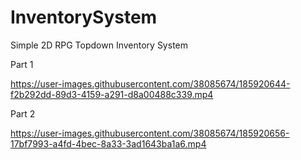 # InventorySystem

Simple 2D RPG Topdown Inventory System

Part 1


https://user-images.githubusercontent.com/38085674/185920644-f2b292dd-89d3-4159-a291-d8a00488c339.mp4


Part 2


https://user-images.githubusercontent.com/38085674/185920656-17bf7993-a4fd-4bec-8a33-3ad1643ba1a6.mp4

